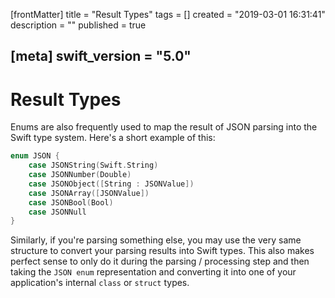 [frontMatter]
title = "Result Types"
tags = []
created = "2019-03-01 16:31:41"
description = ""
published = true

[meta]
swift_version = "5.0"
---

# Result Types

Enums are also frequently used to map the result of JSON parsing into
the Swift type system. Here\'s a short example of this:

``` Swift
enum JSON {
    case JSONString(Swift.String)
    case JSONNumber(Double)
    case JSONObject([String : JSONValue])
    case JSONArray([JSONValue])
    case JSONBool(Bool)
    case JSONNull
}
```

Similarly, if you\'re parsing something else, you may use the very same
structure to convert your parsing results into Swift types. This also
makes perfect sense to only do it during the parsing / processing step
and then taking the `JSON enum` representation and converting it into
one of your application\'s internal `class` or `struct` types.

